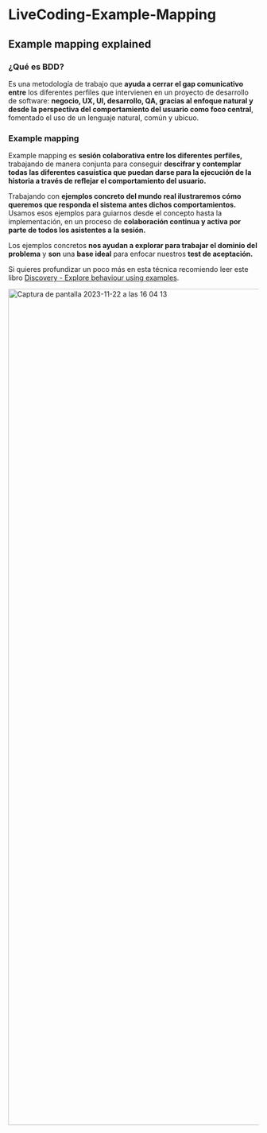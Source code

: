 # LiveCoding-Example-Mapping

## Example mapping explained

### **¿Qué es BDD?**

Es una metodología de trabajo que **ayuda a cerrar el gap comunicativo entre** los diferentes perfiles que intervienen en un proyecto de desarrollo de software: **negocio, UX, UI, desarrollo, QA, gracias al enfoque natural y desde la perspectiva del comportamiento del usuario como foco central**, fomentado el uso de un lenguaje natural, común y ubicuo.

### **Example mapping**

Example mapping es **sesión colaborativa entre los diferentes perfiles,** trabajando de manera conjunta para conseguir **descifrar y contemplar todas las diferentes casuística que puedan darse para la ejecución de la historia a través de reflejar el comportamiento del usuario.**

Trabajando con **ejemplos concreto del mundo real ilustraremos cómo queremos que responda el sistema antes dichos comportamientos.** Usamos esos ejemplos para guiarnos desde el concepto hasta la implementación, en un proceso de **colaboración continua y activa por parte de todos los asistentes a la sesión.**

Los ejemplos concretos **nos ayudan a explorar para trabajar el dominio del problema** y **son** una **base ideal** para enfocar nuestros **test de aceptación.**

Si quieres profundizar un poco más en esta técnica recomiendo leer este libro [Discovery - Explore behaviour using examples](https://leanpub.com/bddbooks-discovery).


<img width="1683" alt="Captura de pantalla 2023-11-22 a las 16 04 13" src="https://github.com/GarajedeIdeas/LiveCoding-Example-Mapping/assets/37068350/9adf42f5-c34f-4866-882e-05843c5acc79">
